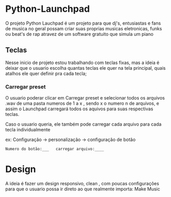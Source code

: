 # Python-Launchpad

O projeto Python Lauchpad é um projeto para que dj's, entusiastas e fans de musica no geral possam criar suas proprias musicas eletronicas, funks ou beat's de rap atravez de um software gratuito que simula um piano

## Teclas
Nesse inicio de projeto estou trabalhando com teclas fixas, mas a ideia é deixar que o usuario escolha quantas teclas ele quer na tela principal, quais atalhos ele quer definir pra cada tecla; 

### Carregar preset
O usuario poderar clicar em Carregar preset e selecionar todos os arquivos .wav de uma pasta numeros de 1 a x , sendo x o numero n de arquivos, e assim o Launchpad carregará todos os aquivos para suas respectivas teclas.

Caso o usuario queria, ele também pode carregar cada arquivo para cada tecla individualmente

ex:
Configuração -> personalização -> configuração de botão 

```
Numero do botão:___   carregar arquivo:____
```

# Design 

A ideia é fazer um design responsivo, clean , com poucas configurações para que o usuario possa ir direto ao que realmente importa: Make Music

